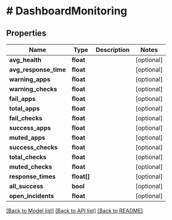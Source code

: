 # # DashboardMonitoring

## Properties

Name | Type | Description | Notes
------------ | ------------- | ------------- | -------------
**avg_health** | **float** |  | [optional]
**avg_response_time** | **float** |  | [optional]
**warning_apps** | **float** |  | [optional]
**warning_checks** | **float** |  | [optional]
**fail_apps** | **float** |  | [optional]
**total_apps** | **float** |  | [optional]
**fail_checks** | **float** |  | [optional]
**success_apps** | **float** |  | [optional]
**muted_apps** | **float** |  | [optional]
**success_checks** | **float** |  | [optional]
**total_checks** | **float** |  | [optional]
**muted_checks** | **float** |  | [optional]
**response_times** | **float[]** |  | [optional]
**all_success** | **bool** |  | [optional]
**open_incidents** | **float** |  | [optional]

[[Back to Model list]](../../README.md#models) [[Back to API list]](../../README.md#endpoints) [[Back to README]](../../README.md)
